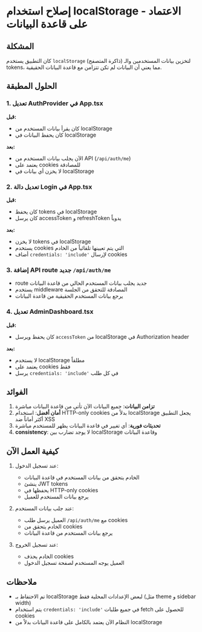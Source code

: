 # إصلاح استخدام localStorage - الاعتماد على قاعدة البيانات

## المشكلة
كان التطبيق يستخدم `localStorage` (ذاكرة المتصفح) لتخزين بيانات المستخدمين والـ tokens، مما يعني أن البيانات لم تكن تتزامن مع قاعدة البيانات الحقيقية.

## الحلول المطبقة

### 1. تعديل AuthProvider في App.tsx
**قبل:**
- كان يقرأ بيانات المستخدم من localStorage
- كان يحفظ البيانات في localStorage

**بعد:**
- الآن يجلب بيانات المستخدم من API (`/api/auth/me`)
- يعتمد على cookies للمصادقة
- لا يخزن أي بيانات في localStorage

### 2. تعديل دالة Login في App.tsx
**قبل:**
- كان يحفظ tokens في localStorage
- كان يرسل accessToken و refreshToken يدوياً

**بعد:**
- لا يخزن tokens في localStorage
- يستخدم cookies التي يتم تعيينها تلقائياً من الخادم
- أضاف `credentials: 'include'` لإرسال cookies

### 3. إضافة API route جديد `/api/auth/me`
- route جديد يجلب بيانات المستخدم الحالي من قاعدة البيانات
- يستخدم middleware المصادقة للتحقق من الجلسة
- يرجع بيانات المستخدم الحقيقية من قاعدة البيانات

### 4. تعديل AdminDashboard.tsx
**قبل:**
- كان يحفظ ويرسل `accessToken` من localStorage في Authorization header

**بعد:**
- لا يستخدم localStorage مطلقاً
- يعتمد على cookies فقط
- يرسل `credentials: 'include'` في كل طلب

## الفوائد

1. **تزامن البيانات**: جميع البيانات الآن تأتي من قاعدة البيانات مباشرة
2. **أمان أفضل**: استخدام HTTP-only cookies بدلاً من localStorage يجعل التطبيق أكثر أماناً ضد XSS
3. **تحديثات فورية**: أي تغيير في قاعدة البيانات يظهر للمستخدم مباشرة
4. **consistency**: لا يوجد تضارب بين localStorage وقاعدة البيانات

## كيفية العمل الآن

1. عند تسجيل الدخول:
   - الخادم يتحقق من بيانات المستخدم في قاعدة البيانات
   - ينشئ JWT tokens
   - يحفظها في HTTP-only cookies
   - يرجع بيانات المستخدم للعميل

2. عند جلب بيانات المستخدم:
   - العميل يرسل طلب `/api/auth/me` مع cookies
   - الخادم يتحقق من cookies
   - يرجع بيانات المستخدم من قاعدة البيانات

3. عند تسجيل الخروج:
   - الخادم يحذف cookies
   - العميل يوجه المستخدم لصفحة تسجيل الدخول

## ملاحظات

- تم الاحتفاظ بـ localStorage لبعض الإعدادات المحلية فقط (مثل theme و sidebar width)
- يتم استخدام `credentials: 'include'` في جميع طلبات fetch للحصول على cookies
- النظام الآن يعتمد بالكامل على قاعدة البيانات بدلاً من localStorage

